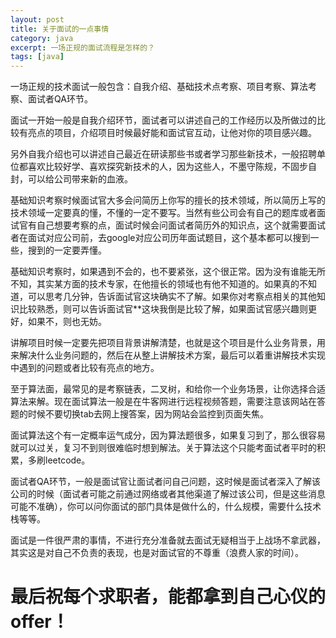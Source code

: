 ```yaml
---
layout: post
title: 关于面试的一点事情
category: java
excerpt: 一场正规的面试流程是怎样的？
tags: [java]
--- 
```


一场正规的技术面试一般包含：自我介绍、基础技术点考察、项目考察、算法考察、面试者QA环节。



面试一开始一般是自我介绍环节，面试者可以讲述自己的工作经历以及所做过的比较有亮点的项目，介绍项目时候最好能和面试官互动，让他对你的项目感兴趣。



另外自我介绍也可以讲述自己最近在研读那些书或者学习那些新技术，一般招聘单位都喜欢比较好学、喜欢探究新技术的人，因为这些人，不墨守陈规，不固步自封，可以给公司带来新的血液。



基础知识考察时候面试官大多会问简历上你写的擅长的技术领域，所以简历上写的技术领域一定要真的懂，不懂的一定不要写。当然有些公司会有自己的题库或者面试官有自己想要考察的点，面试时候会问面试者简历外的知识点，这个就需要面试者在面试对应公司前，去google对应公司历年面试题目，这个基本都可以搜到一些，搜到的一定要弄懂。



基础知识考察时，如果遇到不会的，也不要紧张，这个很正常。因为没有谁能无所不知，其实某方面的技术专家，在他擅长的领域也有他不知道的。如果真的不知道，可以思考几分钟，告诉面试官这块确实不了解。如果你对考察点相关的其他知识比较熟悉，则可以告诉面试官**这块我倒是比较了解，如果面试官感兴趣则更好，如果不，则也无妨。



讲解项目时候一定要先把项目背景讲解清楚，也就是这个项目是什么业务背景，用来解决什么业务问题的，然后在从整上讲解技术方案，最后可以着重讲解技术实现中遇到的问题或者比较有亮点的地方。



至于算法面，最常见的是考察链表，二叉树，和给你一个业务场景，让你选择合适算法来解。现在面试算法一般是在牛客网进行远程视频答题，需要注意该网站在答题的时候不要切换tab去网上搜答案，因为网站会监控到页面失焦。



面试算法这个有一定概率运气成分，因为算法题很多，如果复习到了，那么很容易就可以过关，复习不到则很难临时想到解法。关于算法这个只能考面试者平时的积累，多刷leetcode。



面试者QA环节，一般是面试官让面试者问自己问题，这时候是面试者深入了解该公司的时候（面试者可能之前通过网络或者其他渠道了解过该公司，但是这些消息可能不准确），你可以问你面试的部门具体是做什么的，什么规模，需要什么技术栈等等。



面试是一件很严肃的事情，不进行充分准备就去面试无疑相当于上战场不拿武器，其实这是对自己不负责的表现，也是对面试官的不尊重（浪费人家的时间）。


# 最后祝每个求职者，能都拿到自己心仪的offer！


